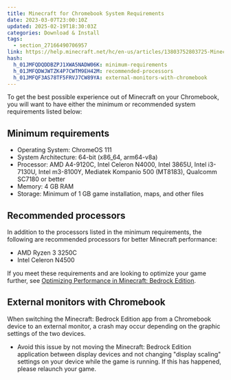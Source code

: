```yaml
---
title: Minecraft for Chromebook System Requirements
date: 2023-03-07T23:00:10Z
updated: 2025-02-19T18:30:03Z
categories: Download & Install
tags:
  - section_27166490706957
link: https://help.minecraft.net/hc/en-us/articles/13803752803725-Minecraft-for-Chromebook-System-Requirements
hash:
  h_01JMFQDQDDBZPJ1XWA5NADW06K: minimum-requirements
  h_01JMFQDWJWTZK4P7CWTM9EH42M: recommended-processors
  h_01JMFQF3AS78TF5FRVJ7CW89YA: external-monitors-with-chromebook
---
```


To get the best possible experience out of Minecraft on your Chromebook, you will want to have either the minimum or recommended system requirements listed below:

## Minimum requirements

- Operating System: ChromeOS 111
- System Architecture: 64-bit (x86_64, arm64-v8a)
- Processor: AMD A4-9120C, Intel Celeron N4000, Intel 3865U, Intel i3-7130U, Intel m3-8100Y, Mediatek Kompanio 500 (MT8183), Qualcomm SC7180 or better
- Memory: 4 GB RAM
- Storage: Minimum of 1 GB game installation, maps, and other files 

## Recommended processors

In addition to the processors listed in the minimum requirements, the following are recommended processors for better Minecraft performance:

- AMD Ryzen 3 3250C
- Intel Celeron N4500

If you meet these requirements and are looking to optimize your game further, see [Optimizing Performance in Minecraft: Bedrock Edition](../Performance-Troubleshooting/Optimizing-Minecraft-Bedrock-Edition-Video-Settings-and-Performance.md).

## External monitors with Chromebook

When switching the Minecraft: Bedrock Edition app from a Chromebook device to an external monitor, a crash may occur depending on the graphic settings of the two devices.

- Avoid this issue by not moving the Minecraft: Bedrock Edition application between display devices and not changing "display scaling" settings on your device while the game is running. If this has happened, please relaunch your game.
